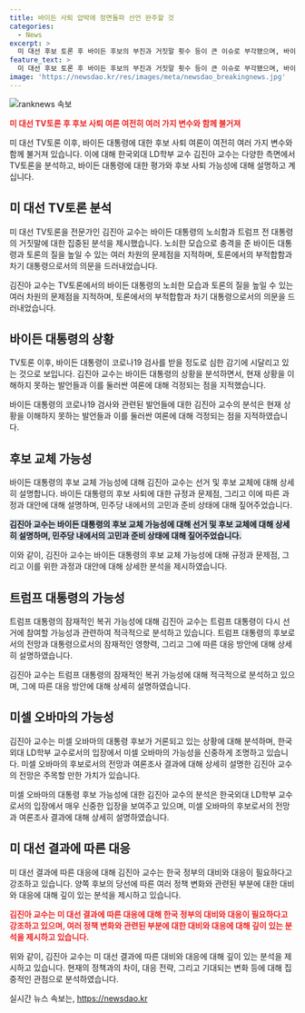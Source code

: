 ```yaml
---
title: 바이든 사퇴 압박에 정면돌파 선언 완주할 것
categories:
  - News
excerpt: >
  미 대선 후보 토론 후 바이든 후보의 부진과 거짓말 횟수 등이 큰 이슈로 부각됐으며, 바이든 후보의 코로나19 의심증상과 강인한 의지에 대한 논란도 지속되고 있음. 바이든의 후보직 사퇴 여부에 대한 논의가 확산되고 있으며, 바이든 대통령의 질 바이든 여사와 가족의 영향력, 후보 대체 시나리오, 트럼프 전 대통령의 향후 전망 등에 관심이 집중되어 있음. 트럼프 전 대통령의 복귀 가능성과 이를 흔들 가능성도 주목받고 있으며, 미국 대통령 당선에 따라 대한도의 대응과 대응 필요성에 대해 다양한 관측이 진행되고 있음.
feature_text: >
  미 대선 후보 토론 후 바이든 후보의 부진과 거짓말 횟수 등이 큰 이슈로 부각됐으며, 바이든 후보의 코로나19 의심증상과 강인한 의지에 대한 논란도 지속되고 있음. 바이든의 후보직 사퇴 여부에 대한 논의가 확산되고 있으며, 바이든 대통령의 질 바이든 여사와 가족의 영향력, 후보 대체 시나리오, 트럼프 전 대통령의 향후 전망 등에 관심이 집중되어 있음. 트럼프 전 대통령의 복귀 가능성과 이를 흔들 가능성도 주목받고 있으며, 미국 대통령 당선에 따라 대한도의 대응과 대응 필요성에 대해 다양한 관측이 진행되고 있음.
image: 'https://newsdao.kr/res/images/meta/newsdao_breakingnews.jpg'
---
```


<p><img src="https://newsdao.kr/res/images/meta/newsdao_breakingnews.jpg" alt="ranknews 속보" /></p>

<p><b><span style="color: #ee2323;">미 대선 TV토론 후 후보 사퇴 여론 여전히 여러 가지 변수와 함께 불거져</span></b></p>

<p>미 대선 TV토론 이후, 바이든 대통령에 대한 후보 사퇴 여론이 여전히 여러 가지 변수와 함께 불거져 있습니다. 이에 대해 한국외대 LD학부 교수 김진아 교수는 다양한 측면에서 TV토론을 분석하고, 바이든 대통령에 대한 평가와 후보 사퇴 가능성에 대해 설명하고 계십니다.</p>

<h2 data-ke-size="size26">미 대선 TV토론 분석</h2>

<p>미 대선 TV토론을 전문가인 김진아 교수는 바이든 대통령의 노쇠함과 트럼프 전 대통령의 거짓말에 대한 집중된 분석을 제시했습니다. 노쇠한 모습으로 충격을 준 바이든 대통령과 토론의 질을 높일 수 있는 여러 차원의 문제점을 지적하며, 토론에서의 부적합함과 차기 대통령으로서의 의문을 드러내었습니다.</p>

<p data-ke-size="size16">김진아 교수는 TV토론에서의 바이든 대통령의 노쇠한 모습과 토론의 질을 높일 수 있는 여러 차원의 문제점을 지적하며, 토론에서의 부적합함과 차기 대통령으로서의 의문을 드러내었습니다.</p>

<h2 data-ke-size="size26">바이든 대통령의 상황</h2>

<p>TV토론 이후, 바이든 대통령이 코로나19 검사를 받을 정도로 심한 감기에 시달리고 있는 것으로 보입니다. 김진아 교수는 바이든 대통령의 상황을 분석하면서, 현재 상황을 이해하지 못하는 발언들과 이를 둘러싼 여론에 대해 걱정되는 점을 지적했습니다.</p>

<p data-ke-size="size16">바이든 대통령의 코로나19 검사와 관련된 발언들에 대한 김진아 교수의 분석은 현재 상황을 이해하지 못하는 발언들과 이를 둘러싼 여론에 대해 걱정되는 점을 지적하였습니다.</p>

<h2 data-ke-size="size26">후보 교체 가능성</h2>

<p>바이든 대통령의 후보 교체 가능성에 대해 김진아 교수는 선거 및 후보 교체에 대해 상세히 설명합니다. 바이든 대통령의 후보 사퇴에 대한 규정과 문제점, 그리고 이에 따른 과정과 대안에 대해 설명하며, 민주당 내에서의 고민과 준비 상태에 대해 짚어주었습니다.</p>

<p><b><span style="background-color: #21538527;">김진아 교수는 바이든 대통령의 후보 교체 가능성에 대해 선거 및 후보 교체에 대해 상세히 설명하며, 민주당 내에서의 고민과 준비 상태에 대해 짚어주었습니다.</span></b></p>

<p>이와 같이, 김진아 교수는 바이든 대통령의 후보 교체 가능성에 대해 규정과 문제점, 그리고 이를 위한 과정과 대안에 대해 상세한 분석을 제시하였습니다.</p>

<h2 data-ke-size="size26">트럼프 대통령의 가능성</h2>

<p>트럼프 대통령의 잠재적인 복귀 가능성에 대해 김진아 교수는 트럼프 대통령이 다시 선거에 참여할 가능성과 관련하여 적극적으로 분석하고 있습니다. 트럼프 대통령의 후보로서의 전망과 대통령으로서의 잠재적인 영향력, 그리고 그에 따른 대응 방안에 대해 상세히 설명하였습니다.</p>

<p data-ke-size="size16">김진아 교수는 트럼프 대통령의 잠재적인 복귀 가능성에 대해 적극적으로 분석하고 있으며, 그에 따른 대응 방안에 대해 상세히 설명하였습니다.</p>

<h2 data-ke-size="size26">미셀 오바마의 가능성</h2>

<p>김진아 교수는 미셀 오바마의 대통령 후보가 거론되고 있는 상황에 대해 분석하며, 한국외대 LD학부 교수로서의 입장에서 미셀 오바마의 가능성을 신중하게 조명하고 있습니다. 미셀 오바마의 후보로서의 전망과 여론조사 결과에 대해 상세히 설명한 김진아 교수의 전망은 주목할 만한 가치가 있습니다.</p>

<p data-ke-size="size16">미셀 오바마의 대통령 후보 가능성에 대한 김진아 교수의 분석은 한국외대 LD학부 교수로서의 입장에서 매우 신중한 입장을 보여주고 있으며, 미셀 오바마의 후보로서의 전망과 여론조사 결과에 대해 상세히 설명하였습니다.</p>

<h2 data-ke-size="size26">미 대선 결과에 따른 대응</h2>

<p>미 대선 결과에 따른 대응에 대해 김진아 교수는 한국 정부의 대비와 대응이 필요하다고 강조하고 있습니다. 양쪽 후보의 당선에 따른 여러 정책 변화와 관련된 부분에 대한 대비와 대응에 대해 깊이 있는 분석을 제시하고 있습니다.</p>

<p><b><span style="color: #ee2323;">김진아 교수는 미 대선 결과에 따른 대응에 대해 한국 정부의 대비와 대응이 필요하다고 강조하고 있으며, 여러 정책 변화와 관련된 부분에 대한 대비와 대응에 대해 깊이 있는 분석을 제시하고 있습니다.</span></b></p>

<p>위와 같이, 김진아 교수는 미 대선 결과에 따른 대비와 대응에 대해 깊이 있는 분석을 제시하고 있습니다. 현재의 정책과의 차이, 대응 전략, 그리고 기대되는 변화 등에 대해 집중적인 관점으로 분석하였습니다.</p>
실시간 뉴스 속보는, <a href="https://newsdao.kr" rel="dofollow">https://newsdao.kr</a>



